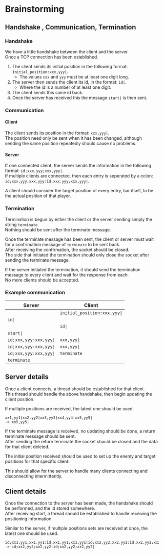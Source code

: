 # Brainstorming

## Handshake , Communication, Termination

### Handshake

We have a little handshake between the client and the server.  
Once a TCP connection has been established.

1. The client sends its initial position in the following format: `initial_position:xxx,yyy|`.
    - The values `xxx` and `yyy` must be at least one digit long.
2. The server then sends the client its id, in the format: `id|`.
    - Where the id is a number of at least one digit.
3. The client sends this same id back.
4. Once the server has received this the message `start|` is then sent.

### Communication

#### Client

The client sends its position in the format:
`xxx,yyy|`.  
The position need only be sent when it has been changed, although sending the same position repeatedly should cause no
problems.

#### Server

If one connected client, the server sends the information in the following format:
`id;xxx,yyy;xxx,yyy|`.  
If multiple clients are connected, then each entry is seperated by a colon:
`id;xxx,yyy;xxx,yyy:id;xxx,yyy;xxx,yyy|`.

A client should consider the target position of every entry, bar itself, to be the actual position of that player.

### Termination

Termination is begun by either the client or the server sending simply the string `terminate`.  
Nothing should be sent after the terminate message.

Once the terminate message has been sent, the client or server must wait for a confirmation message of `terminate` to be
sent back.  
After receiving the confirmation, the socket should be closed.  
The side that initiated the termination should only close the socket after sending the terminate message.

If the server initiated the termination, it should send the termination message to every client and wait for the
response from each.  
No more clients should be accepted.

### Example communication

| Server                 | Client                       |
|------------------------|------------------------------|
|                        | `initial_position:xxx,yyy\|` |
| `id\|`                 |                              |
|                        | `id\|`                       |
| `start\|`              |                              |
| `id;xxx,yyy:xxx,yyy\|` | `xxx,yyy\|`                  |
| `id;xxx,yyy:xxx,yyy\|` | `xxx,yyy\|`                  |
| `id;xxx,yyy:xxx,yyy\|` | `terminate`                  |
| `terminate`            |                              |

## Server details

Once a client connects, a thread should be established for that client.  
This thread should handle the above handshake, then begin updating the client position.

If multiple positions are received, the latest one should be used.

```
xx1,yy1|xx2,yy2|xx3,yy3|xx4,yy4|xx5,yy5|
-> xx5,yy5|
```

If the terminate message is received, no updating should be done, a return terminate message should be sent.  
After sending the return terminate the socket should be closed and the data for that client deleted.

The initial position received should be used to set up the enemy and target positions for that specific client.

This should allow for the server to handle many clients connecting and disconnecting intermittently.

## Client details

Once the connection to the server has been made, the handshake should be performed, and the id stored somewhere.  
After receiving start, a thread should be established to handle receiving the positioning information.

Similar to the server, if multiple positions sets are received at once, the latest one should be used.

```
id;xx1,yy1;xx1,yy1:id;xx1,yy1;xx1,yy1|id;xx2,yy2;xx2,yy2:id;xx2,yy2;xx2,yy2|
-> id;xx2,yy2;xx2,yy2:id;xx2,yy2;xx2,yy2| 
```
